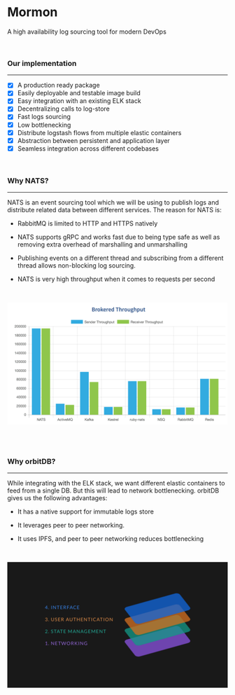 # Mormon
A high availability log sourcing tool for modern DevOps

<br />

### Our implementation
---

- [X] A production ready package
- [X] Easily deployable and testable image build
- [X] Easy integration with an existing ELK stack
- [X] Decentralizing calls to log-store
- [X] Fast logs sourcing
- [X] Low bottlenecking
- [X] Distribute logstash flows from multiple elastic containers
- [X] Abstraction between persistent and application layer
- [X] Seamless integration across different codebases

<br />

### Why NATS?
---
NATS is an event sourcing tool which we will be using to publish logs and distribute related data between different services. The reason for NATS is:

* RabbitMQ is limited to HTTP and HTTPS natively

* NATS supports gRPC and works fast due to being type safe as well as removing extra overhead of marshalling and unmarshalling

* Publishing events on a different thread and subscribing from a different thread allows non-blocking log sourcing.

* NATS is very high throughput when it comes to requests per second

<br />

![NATS](./images/nats.png)

<br />
<br />

### Why orbitDB?
---
While integrating with the ELK stack, we want different elastic containers to feed from a single DB. But this will lead to network bottlenecking. orbitDB gives us the following advantages:

* It has a native support for immutable logs store

* It leverages peer to peer networking.

* It uses IPFS, and peer to peer networking reduces bottlenecking


<br />

![orbitDB layers](./images/orbitDB1.png)


<br />


